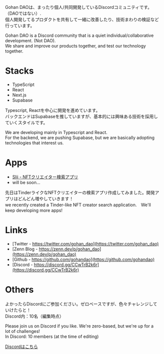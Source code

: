 Gohan DAOは、まったり個人/共同開発しているDiscordコミュニティです。（DAOではない）.  
個人開発してるプロダクトを共有して一緒に改善したり、技術まわりの検証など行っています。

Gohan DAO is a Discord community that is a quiet individual/collaborative development. (Not DAO).  
We share and improve our products together, and test our technology together.

# Stacks
- TypeScript
- React
- Next.js
- Supabase

Typescript, Reactを中心に開発を進めています。   
バックエンドはSupabaseを推していますが、基本的には興味ある技術を採用していくスタイルです。

We are developing mainly in Typescript and React.   
For the backend, we are pushing Supabase, but we are basically adopting technologies that interest us.

# Apps
- [Slii - NFTクリエイター検索アプリ](https://slii.xyz)
- will be soon...

先日はTinderライクなNFTクリエイターの検索アプリ作成してみました。開発アプリはどんどん増やしていきます！   
we recently created a Tinder-like NFT creator search application.　We'll keep developing more apps!

# Links
- [Twitter - https://twitter.com/gohan_dao](https://twitter.com/gohan_dao)
- [Zenn Blog - https://zenn.dev/p/gohan_dao](https://zenn.dev/p/gohan_dao)
- [Github - https://github.com/gohandao](https://github.com/gohandao)
- [Discord - https://discord.gg/CCwTrB2k6r](https://discord.gg/CCwTrB2k6r)

# Others
よかったらDiscordにご参加ください。ゼロベースですが、色々チャレンジしていけたらと！   
Discord内：10名（編集時点）

Please join us on Discord if you like. We're zero-based, but we're up for a lot of challenges!   
In Discord: 10 members (at the time of editing)

[Discordはこちら](https://discord.gg/CCwTrB2k6r)
